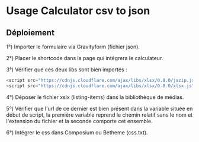# Usage Calculator csv to json

## Déploiement

1°) Importer le formulaire via Gravityform (fichier json).

2°) Placer le shortcode dans la page qui intégrera le calculateur.

3°) Vérifier que ces deux libs sont bien importés : 
```javascript
<script src="https://cdnjs.cloudflare.com/ajax/libs/xlsx/0.8.0/jszip.js"></script>
<script src="https://cdnjs.cloudflare.com/ajax/libs/xlsx/0.8.0/xlsx.js"></script>
```
4°) Déposer le fichier xslx (listing-items) dans la bibliothèque de médias.

5°) Vérifier que l'url de ce dernier est bien présent dans la variable située en début de script, la première variable reprend le chemin relatif sans le nom et l'extension du fichier et la seconde comporte cet ensemble.

6°) Intégrer le css dans Composium ou Betheme (css.txt).
